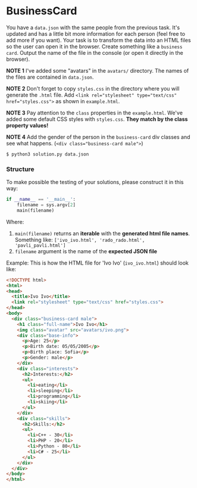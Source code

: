 BusinessCard
========

You have a `data.json` with the same people from the previous task. It's updated and has a little bit more information for each person (feel free to add more if you want). Your task is to transform the data into an HTML files so the user can open it in the browser. Create something like a `business card`. Output the name of the file in the console (or open it directly in the browser).

**NOTE 1** I've added some "avatars" in the `avatars/` directory. The names of the files are contained in `data.json`.

**NOTE 2** Don't forget to copy `styles.css` in the directory where you will generate the `.html` file. Add `<link rel="stylesheet" type="text/css" href="styles.css">` as shown in `example.html`.

**NOTE 3** Pay attention to the `class` properties in the `example.html`. We've added some default CSS styles with `styles.css`. **They match by the class property values!**

**NOTE 4** Add the gender of the person in the `business-card` div classes and see what happens. (`<div class="business-card male">`)

```
$ python3 solution.py data.json
```

### Structure
To make possible the testing of your solutions, please construct it in this way:
```python
if __name__ == '__main__':
    filename = sys.argv[2]
    main(filename)
```
Where:
1) `main(filename)` returns an **iterable** with the **generated html file names**. Something like: `['ivo_ivo.html', 'rado_rado.html', 'pavli_pavli.html']`
2) `filename` argument is the name of the **expected JSON file**

Example:
This is how the HTML file for 'Ivo Ivo' (`ivo_ivo.html`) should look like:

```html
<!DOCTYPE html>
<html>
<head>
  <title>Ivo Ivo</title>
  <link rel="stylesheet" type="text/css" href="styles.css">
</head>
<body>
  <div class="business-card male">
    <h1 class="full-name">Ivo Ivo</h1>
    <img class="avatar" src="avatars/ivo.png">
    <div class="base-info">
      <p>Age: 25</p>
      <p>Birth date: 05/05/2005</p>
      <p>Birth place: Sofia</p>
      <p>Gender: male</p>
    </div>
    <div class="interests">
      <h2>Interests:</h2>
      <ul>
        <li>eating</li>
        <li>sleeping</li>
        <li>programming</li>
        <li>skiing</li>
      </ul>
    </div>
    <div class="skills">
      <h2>Skills:</h2>
      <ul>
        <li>C++ - 30</li>
        <li>PHP - 20</li>
        <li>Python - 80</li>
        <li>C# - 25</li>
      </ul>
    </div>
  </div>  
</body>
</html>
```
